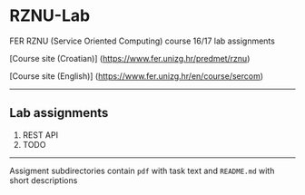 # RZNU-Lab
FER RZNU (Service Oriented Computing) course 16/17 lab assignments

[Course site (Croatian)] (https://www.fer.unizg.hr/predmet/rznu)

[Course site (English)] (https://www.fer.unizg.hr/en/course/sercom)

---
## Lab assignments
1. REST API
2. TODO

---
Assigment subdirectories contain `pdf` with task text and `README.md` with short descriptions
